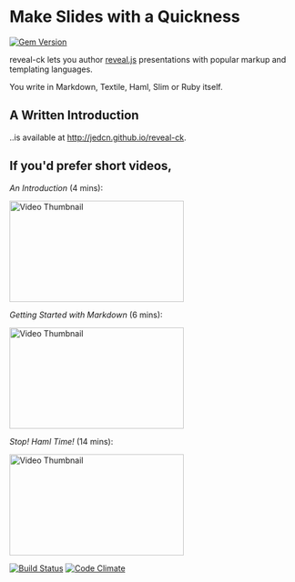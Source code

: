 # Make Slides with a Quickness

[![Gem Version](https://badge.fury.io/rb/reveal-ck.svg)](http://badge.fury.io/rb/reveal-ck)

reveal-ck lets you author [reveal.js][reveal.js] presentations with
popular markup and templating languages.

You write in Markdown, Textile, Haml, Slim or Ruby itself.

## A Written Introduction

..is available at http://jedcn.github.io/reveal-ck.

## If you'd prefer short videos,

*An Introduction* (4 mins):

<a href='https://vimeo.com/jedcn/reveal-ck-introduction'>
  <img alt="Video Thumbnail" width="306" height="178" src='https://raw2.github.com/jedcn/reveal-ck/gh-pages/images/reveal-ck-introduction-thumbnail.png' />
</a>

*Getting Started with Markdown* (6 mins):

<a href='https://vimeo.com/jedcn/reveal-ck-getting-started'>
  <img alt="Video Thumbnail" width="306" height="178" src='https://raw2.github.com/jedcn/reveal-ck/gh-pages/images/reveal-ck-getting-started-thumbnail.png' />
</a>

*Stop! Haml Time!* (14 mins):

<a href='https://vimeo.com/jedcn/reveal-ck-stop-haml-time'>
  <img alt="Video Thumbnail" width="306" height="178" src='https://raw2.github.com/jedcn/reveal-ck/gh-pages/images/reveal-ck-stop-haml-time-thumbnail.png' />
</a>


[![Build Status](https://travis-ci.org/jedcn/reveal-ck.svg)](https://travis-ci.org/jedcn/reveal-ck)
[![Code Climate](https://codeclimate.com/github/jedcn/reveal-ck.png)](https://codeclimate.com/github/jedcn/reveal-ck)

[reveal.js]:          http://lab.hakim.se/reveal-js
